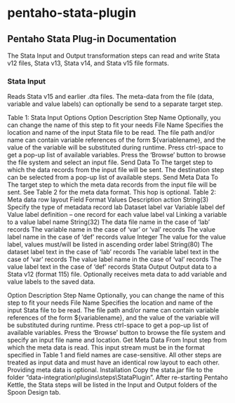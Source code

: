 # pentaho-stata-plugin
## Pentaho Stata Plug-in Documentation
The Stata Input and Output transformation steps can read and write Stata v12 files, Stata v13, Stata v14, and Stata v15 file formats.
### Stata Input
Reads Stata v15 and earlier .dta files. The meta-data from the file (data, variable and value labels) can optionally be send to a separate target step.
 
Table 1: Stata Input Options
Option	Description
Step Name	Optionally, you can change the name of this step to fit your needs
File Name	Specifies the location and name of the input Stata file to be read. The file path and/or name can contain variable references of the form ${variablename}, and the value of the variable will be substituted during runtime. Press ctrl-space to get a pop-up list of available variables. Press the ‘Browse’ button to browse the file system and select an input file.
Send Data To	The target step to which the data records from the input file will be sent. The destination step can be selected from a pop-up list of available steps.
Send Meta Data To	The target step to which the meta data records from the input file will be sent. See Table 2 for the meta data format. This hop is optional.
Table 2: Meta data row layout
Field	Format	Values	Description
action	String(3)		Specify the type of metadata record
		lab	Dataset label
		var	Variable label
		def	Value label definition – one record for each value label
		val	Linking a variable to a value label
name	String(32)		The data file name in the case of ‘lab’ records
The variable name in the case of ‘var’ or ‘val’ records
The value label name in the case of ‘def’ records
value	Integer		The value for the value label, values must/will be listed in ascending order
label	String(80)		The dataset label text in the case of ‘lab’ records
The variable label text in the case of ‘var’ records
The value label name in the case of ‘val’ records
The value label text in the case of ‘def’ records
Stata Output
Output data to a Stata v12 (format 115) file. Optionally receives meta data to add variable and value labels to the saved data.
 
Option	Description
Step Name	Optionally, you can change the name of this step to fit your needs
File Name	Specifies the location and name of the input Stata file to be read. The file path and/or name can contain variable references of the form ${variablename}, and the value of the variable will be substituted during runtime. Press ctrl-space to get a pop-up list of available variables. Press the ‘Browse’ button to browse the file system and specify an input file name and location.
Get Meta Data From	Input step from which the meta data is read. This input stream must be in the format specified in Table 1 and field names are case-sensitive. All other steps are treated as input data and must have an identical row layout to each other. Providing meta data is optional.
Installation
Copy the stata.jar file to the folder “data-integration\plugins\steps\StataPlugin”. After re-starting Pentaho Kettle, the Stata steps will be listed in the Input and Output folders of the Spoon Design tab.
